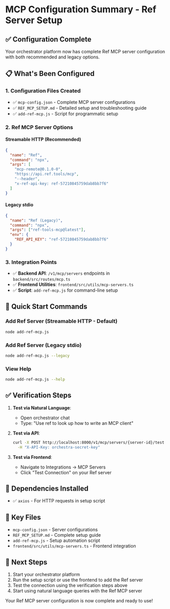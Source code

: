 # MCP Configuration Summary - Ref Server Setup

## ✅ Configuration Complete

Your orchestrator platform now has complete Ref MCP server configuration with both recommended and legacy options.

## 📋 What's Been Configured

### 1. **Configuration Files Created**
- ✅ `mcp-config.json` - Complete MCP server configurations
- ✅ `REF_MCP_SETUP.md` - Detailed setup and troubleshooting guide
- ✅ `add-ref-mcp.js` - Script for programmatic setup

### 2. **Ref MCP Server Options**

#### **Streamable HTTP (Recommended)**
```json
{
  "name": "Ref",
  "command": "npx",
  "args": [
    "mcp-remote@0.1.0-0",
    "https://api.ref.tools/mcp",
    "--header",
    "x-ref-api-key: ref-57210845759dab8bb7f6"
  ]
}
```

#### **Legacy stdio**
```json
{
  "name": "Ref (Legacy)",
  "command": "npx",
  "args": ["ref-tools-mcp@latest"],
  "env": {
    "REF_API_KEY": "ref-57210845759dab8bb7f6"
  }
}
```

### 3. **Integration Points**
- ✅ **Backend API**: `/v1/mcp/servers` endpoints in `backend/src/routes/mcp.ts`
- ✅ **Frontend Utilities**: `frontend/src/utils/mcp-servers.ts`
- ✅ **Script**: `add-ref-mcp.js` for command-line setup

## 🚀 Quick Start Commands

### Add Ref Server (Streamable HTTP - Default)
```bash
node add-ref-mcp.js
```

### Add Ref Server (Legacy stdio)
```bash
node add-ref-mcp.js --legacy
```

### View Help
```bash
node add-ref-mcp.js --help
```

## ✅ Verification Steps

1. **Test via Natural Language**:
   - Open orchestrator chat
   - Type: "Use ref to look up how to write an MCP client"

2. **Test via API**:
   ```bash
   curl -X POST http://localhost:8000/v1/mcp/servers/{server-id}/test \
     -H "X-API-Key: orchestra-secret-key"
   ```

3. **Test via Frontend**:
   - Navigate to Integrations → MCP Servers
   - Click "Test Connection" on your Ref server

## 🔧 Dependencies Installed
- ✅ `axios` - For HTTP requests in setup script

## 📁 Key Files
- `mcp-config.json` - Server configurations
- `REF_MCP_SETUP.md` - Complete setup guide
- `add-ref-mcp.js` - Setup automation script
- `frontend/src/utils/mcp-servers.ts` - Frontend integration

## 🎯 Next Steps
1. Start your orchestrator platform
2. Run the setup script or use the frontend to add the Ref server
3. Test the connection using the verification steps above
4. Start using natural language queries with the Ref MCP server

Your Ref MCP server configuration is now complete and ready to use!
